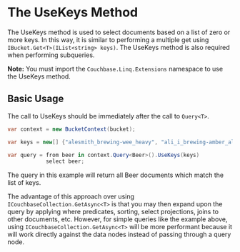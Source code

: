 # The UseKeys Method

The UseKeys method is used to select documents based on a list of zero or more keys.  In this way, it is similar to performing a multiple get using `IBucket.Get<T>(IList<string> keys)`.  The UseKeys method is also required when performing subqueries.

**Note:** You must import the `Couchbase.Linq.Extensions` namespace to use the UseKeys method.

## Basic Usage

The call to UseKeys should be immediately after the call to `Query<T>`.

```cs
var context = new BucketContext(bucket);

var keys = new[] {"alesmith_brewing-wee_heavy", "ali_i_brewing-amber_ale"};

var query = from beer in context.Query<Beer>().UseKeys(keys)
            select beer;
```

The query in this example will return all Beer documents which match the list of keys.

The advantage of this approach over using `ICouchbaseCollection.GetAsync<T>` is that you may then expand upon the query by applying where predicates, sorting, select projections, joins to other documents, etc.  However, for simple queries like the example above, using `ICouchbaseCollection.GetAsync<T>` will be more performant because it will work directly against the data nodes instead of passing through a query node.
